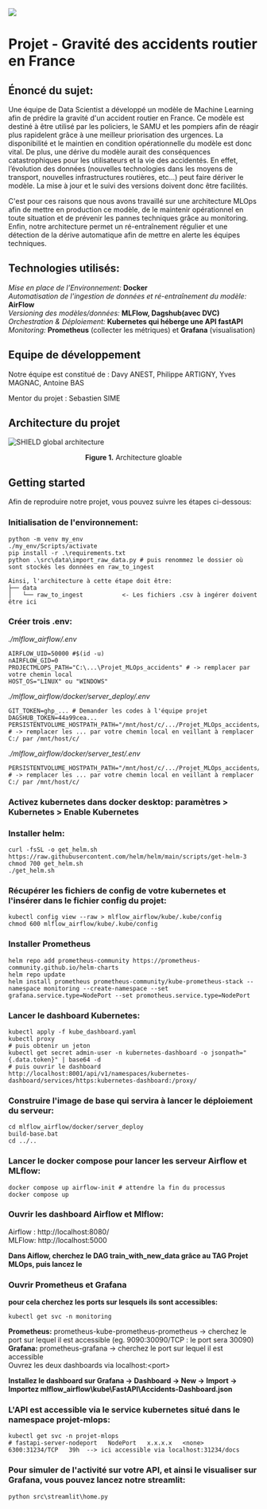 <img src="https://datascientest.com/wp-content/uploads/2022/03/logo-2021.png">

# Projet - Gravité des accidents routier en France

## Énoncé du sujet:
Une équipe de Data Scientist a développé un modèle de Machine Learning afin de prédire la gravité d'un accident routier en France. Ce modèle est destiné à être utilisé par les policiers, le SAMU et les pompiers afin de réagir plus rapidelent grâce à une meilleur priorisation des urgences.
La disponibilité et le maintien en condition opérationnelle du modèle est donc vital.
De plus, une dérive du modèle aurait des conséquences catastrophiques pour les utilisateurs et la vie des accidentés. En effet, l’évolution des données (nouvelles technologies dans les moyens de transport, nouvelles infrastructures routières, etc…) peut faire dériver le modèle. La mise à jour et le suivi des versions doivent donc être facilités.

C'est pour ces raisons que nous avons travaillé sur une architecture MLOps afin de mettre en production ce modèle, de le maintenir opérationnel en toute situation et de prévenir les pannes techniques grâce au monitoring. Enfin, notre architecture permet un ré-entraînement régulier et une détection de la dérive automatique afin de mettre en alerte les équipes techniques.


## Technologies utilisés:

*Mise en place de l’Environnement:* **Docker**  
*Automatisation de l'ingestion de données et ré-entraînement du modèle:* **AirFlow**  
*Versioning des modèles/données:* **MLFlow, Dagshub(avec DVC)**  
*Orchestration & Déploiement:* **Kubernetes qui héberge une API fastAPI**  
*Monitoring:* **Prometheus** (collecter les métriques) et **Grafana** (visualisation)  


## Equipe de développement

Notre équipe est constitué de : Davy ANEST, Philippe ARTIGNY, Yves MAGNAC, Antoine BAS

Mentor du projet : Sebastien SIME

## Architecture du projet

![SHIELD global architecture](/reports/figures/architecture_global.png)
<p align="center">
    <b>Figure 1.</b> Architecture gloable
</p>

## Getting started

Afin de reproduire notre projet, vous pouvez suivre les étapes ci-dessous:

### Initialisation de l'environnement:
```shell
python -m venv my_env
./my_env/Scripts/activate
pip install -r .\requirements.txt
python .\src\data\import_raw_data.py # puis renommez le dossier où sont stockés les données en raw_to_ingest
```
```text
Ainsi, l'architecture à cette étape doit être:
├── data
│   └── raw_to_ingest           <- Les fichiers .csv à ingérer doivent être ici
```
### Créer trois .env:
*./mlflow_airflow/.env*
```shell
AIRFLOW_UID=50000 #$(id -u)
nAIRFLOW_GID=0
PROJECTMLOPS_PATH="C:\...\Projet_MLOps_accidents" # -> remplacer par votre chemin local
HOST_OS="LINUX" ou "WINDOWS"
```

*./mlflow_airflow/docker/server_deploy/.env*
```shell
GIT_TOKEN=ghp_... # Demander les codes à l'équipe projet
DAGSHUB_TOKEN=44a99cea...
PERSISTENTVOLUME_HOSTPATH_PATH="/mnt/host/c/.../Projet_MLOps_accidents/mlflow_airflow/kube/docker/data_server" # -> remplacer les ... par votre chemin local en veillant à remplacer C:/ par /mnt/host/c/ 
```

*./mlflow_airflow/docker/server_test/.env*
```shell
PERSISTENTVOLUME_HOSTPATH_PATH="/mnt/host/c/.../Projet_MLOps_accidents/mlflow_airflow/kube/docker/data_test" # -> remplacer les ... par votre chemin local en veillant à remplacer C:/ par /mnt/host/c/ 
```

### Activez kubernetes dans docker desktop:</u> paramètres > Kubernetes > Enable Kubernetes
### Installer helm:
```shell
curl -fsSL -o get_helm.sh https://raw.githubusercontent.com/helm/helm/main/scripts/get-helm-3
chmod 700 get_helm.sh
./get_helm.sh
```

### Récupérer les fichiers de config de votre kubernetes et l'insérer dans le fichier config du projet:
```shell
kubectl config view --raw > mlflow_airflow/kube/.kube/config
chmod 600 mlflow_airflow/kube/.kube/config
```

### Installer Prometheus
```shell
helm repo add prometheus-community https://prometheus-community.github.io/helm-charts
helm repo update
helm install prometheus prometheus-community/kube-prometheus-stack --namespace monitoring --create-namespace --set grafana.service.type=NodePort --set promotheus.service.type=NodePort
```

### Lancer le dashboard Kubernetes:
```shell
kubectl apply -f kube_dashboard.yaml
kubectl proxy
# puis obtenir un jeton
kubectl get secret admin-user -n kubernetes-dashboard -o jsonpath="{.data.token}" | base64 -d
# puis ouvrir le dashboard
http://localhost:8001/api/v1/namespaces/kubernetes-dashboard/services/https:kubernetes-dashboard:/proxy/
```

### Construire l'image de base qui servira à lancer le déploiement du serveur:
```shell
cd mlflow_airflow/docker/server_deploy
build-base.bat
cd ../..
```

### Lancer le docker compose pour lancer les serveur Airflow et MLflow:
```shell
docker compose up airflow-init # attendre la fin du processus
docker compose up
```

### Ouvrir les dashboard Airflow et Mlflow:

Airflow : http://localhost:8080/  
MLFlow: http://localhost:5000  

**Dans Aiflow, cherchez le DAG train_with_new_data grâce au TAG Projet MLOps, puis lancez le**

### Ouvrir Prometheus et Grafana
**pour cela cherchez les ports sur lesquels ils sont accessibles:**
```shell
kubectl get svc -n monitoring
```
**Prometheus:** prometheus-kube-prometheus-prometheus -> cherchez le port sur lequel il est accessible (eg. 9090:30090/TCP : le port sera 30090)  
**Grafana:** prometheus-grafana -> cherchez le port sur lequel il est accessible  
Ouvrez les deux dashboards via localhost:\<port\>  

**Installez le dashboard sur Grafana -> Dashboard -> New -> Import -> Importez mlflow_airflow\kube\FastAPI\Accidents-Dashboard.json**

### L'API est accessible via le service kubernetes situé dans le namespace projet-mlops:
```shell
kubectl get svc -n projet-mlops
# fastapi-server-nodeport   NodePort   x.x.x.x   <none>        6300:31234/TCP   39h  --> ici accessible via localhost:31234/docs
```

### Pour simuler de l'activité sur votre API, et ainsi le visualiser sur Grafana, vous pouvez lancez notre streamlit:
```python src\streamlit\home.py```
